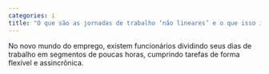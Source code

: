 ```yaml
---
categories: i
title: "O que são as jornadas de trabalho ‘não lineares’ e o que isso influencia na produtividade"
---
```

No novo mundo do emprego, existem funcionários dividindo seus dias de trabalho em segmentos de poucas horas, cumprindo tarefas de forma flexível e assincrônica.